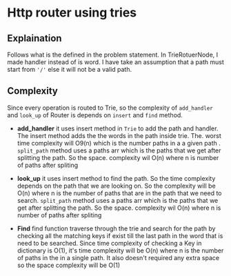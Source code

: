 # Http router using tries

## Explaination

Follows what is the defined in the problem statement. In TrieRotuerNode, I made handler instead of is word.  I have take an assumption that a path must start from `'/'` else it will not be a valid path.

## Complexity

Since every operation is routed to Trie, so the complexity of `add_handler` and `look_up` of Router is depends on `insert` and `find` method. 

- **add_handler** it uses insert method in `Trie` to add the path and handler. The insert method adds the the words in the path inside trie. The. worst time complexity will O9(n) which is the number paths in a a given path . `split_path`  method uses a paths arr which is the paths that we get after splitting the path. So the space. complexity wil O(n) where n is number of paths after spliting

- **look_up** it uses insert method to find the path. So the time complexity depends on the path that we are looking on. So the complexity will be O(n) where n is the number of paths that are in the path that we need to search. `split_path`  method uses a paths arr which is the paths that we get after splitting the path. So the space. complexity wil O(n) where n is number of paths after spliting

- **Find** find function traverse through the trie and search for the path by checking all the matching keys if exist till the last path in the word that is need to be searched. Since time complexity of checking a Key in dictionary is O(1), it's time complexity will be O(n) where n is the number of paths in the in a single path. It also doesn't required any extra space so the space complexity will be O(1)